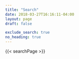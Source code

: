 ```yaml
---
title: "Search"
date: 2018-03-27T16:16:11-04:00
layout: page
draft: false

exclude_search: true
no_heading: true
---
```

<script src="https://unpkg.com/lunr/lunr.js"></script>
<script src="/js/search.js"></script>

{{< searchPage >}}
